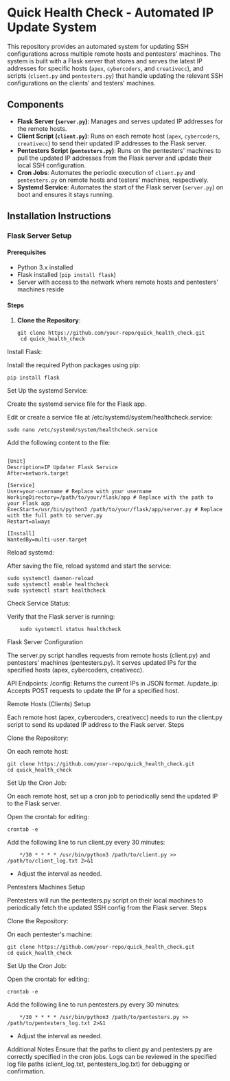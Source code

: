 # Quick Health Check - Automated IP Update System

This repository provides an automated system for updating SSH configurations across multiple remote hosts and pentesters' machines. The system is built with a Flask server that stores and serves the latest IP addresses for specific hosts (`apex`, `cybercoders`, and `creativecc`), and scripts (`client.py` and `pentesters.py`) that handle updating the relevant SSH configurations on the clients' and testers' machines.

## Components

- **Flask Server (`server.py`)**: Manages and serves updated IP addresses for the remote hosts.
- **Client Script (`client.py`)**: Runs on each remote host (`apex`, `cybercoders`, `creativecc`) to send their updated IP addresses to the Flask server.
- **Pentesters Script (`pentesters.py`)**: Runs on the pentesters' machines to pull the updated IP addresses from the Flask server and update their local SSH configuration.
- **Cron Jobs**: Automates the periodic execution of `client.py` and `pentesters.py` on remote hosts and testers' machines, respectively.
- **Systemd Service**: Automates the start of the Flask server (`server.py`) on boot and ensures it stays running.

## Installation Instructions

### Flask Server Setup

#### Prerequisites

- Python 3.x installed
- Flask installed (`pip install flask`)
- Server with access to the network where remote hosts and pentesters' machines reside

#### Steps

1. **Clone the Repository**:

   ```
   git clone https://github.com/your-repo/quick_health_check.git
    cd quick_health_check
    ```
Install Flask:

Install the required Python packages using pip:

```
pip install flask
```
Set Up the systemd Service:

Create the systemd service file for the Flask app.

Edit or create a service file at /etc/systemd/system/healthcheck.service:


```
sudo nano /etc/systemd/system/healthcheck.service
```
Add the following content to the file:

```

[Unit]
Description=IP Updater Flask Service
After=network.target

[Service]
User=your-username # Replace with your username
WorkingDirectory=/path/to/your/flask/app # Replace with the path to your Flask app
ExecStart=/usr/bin/python3 /path/to/your/flask/app/server.py # Replace with the full path to server.py
Restart=always

[Install]
WantedBy=multi-user.target
```
Reload systemd:

After saving the file, reload systemd and start the service:

```
sudo systemctl daemon-reload
sudo systemctl enable healthcheck
sudo systemctl start healthcheck
```
Check Service Status:

Verify that the Flask server is running:

```
    sudo systemctl status healthcheck
```
Flask Server Configuration

The server.py script handles requests from remote hosts (client.py) and pentesters' machines (pentesters.py). It serves updated IPs for the specified hosts (apex, cybercoders, creativecc).

API Endpoints:
    /config: Returns the current IPs in JSON format.
    /update_ip: Accepts POST requests to update the IP for a specified host.

Remote Hosts (Clients) Setup

Each remote host (apex, cybercoders, creativecc) needs to run the client.py script to send its updated IP address to the Flask server.
Steps

Clone the Repository:

On each remote host:

```    
git clone https://github.com/your-repo/quick_health_check.git
cd quick_health_check
```
Set Up the Cron Job:

On each remote host, set up a cron job to periodically send the updated IP to the Flask server.

Open the crontab for editing:


```
crontab -e
```
Add the following line to run client.py every 30 minutes:

```
    */30 * * * * /usr/bin/python3 /path/to/client.py >> /path/to/client_log.txt 2>&1
```
- Adjust the interval as needed.

Pentesters Machines Setup

Pentesters will run the pentesters.py script on their local machines to periodically fetch the updated SSH config from the Flask server.
Steps

Clone the Repository:

On each pentester's machine:

    
```
git clone https://github.com/your-repo/quick_health_check.git
cd quick_health_check
```
Set Up the Cron Job:

Open the crontab for editing:


```
crontab -e
```
Add the following line to run pentesters.py every 30 minutes:


```
    */30 * * * * /usr/bin/python3 /path/to/pentesters.py >> /path/to/pentesters_log.txt 2>&1
```
* Adjust the interval as needed.

Additional Notes
    Ensure that the paths to client.py and pentesters.py are correctly specified in the cron jobs.
    Logs can be reviewed in the specified log file paths (client_log.txt, pentesters_log.txt) for debugging or confirmation.
